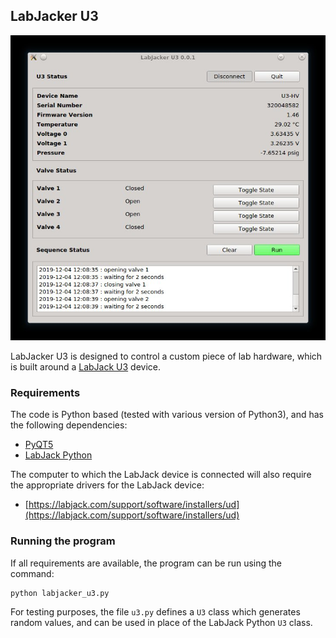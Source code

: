 ## LabJacker U3

![LabJacker U3](labjacker_u3.jpg)

LabJacker U3 is designed to control a custom piece of lab hardware, which is built around a [LabJack U3](https://labjack.com/products/u3) device.

### Requirements

The code is Python based (tested with various version of Python3), and has the following dependencies:

  * [PyQT5](https://www.riverbankcomputing.com/software/pyqt/intro)
  * [LabJack Python](https://github.com/labjack/LabJackPython)

The computer to which the LabJack device is connected will also require the appropriate drivers for the LabJack device:

  * [https://labjack.com/support/software/installers/ud](https://labjack.com/support/software/installers/ud)

### Running the program

If all requirements are available, the program can be run using the command:

```
python labjacker_u3.py
```

For testing purposes, the file `u3.py` defines a `U3` class which generates random values, and can be used in place of the LabJack Python `U3` class.
